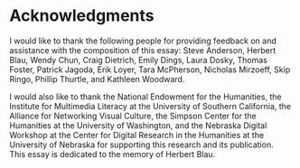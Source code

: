 # Acknowledgments 

I would like to thank the following people for providing feedback on and assistance with the composition of this essay: Steve Anderson, Herbert Blau, Wendy Chun, Craig Dietrich, Emily Dings, Laura Dosky, Thomas Foster, Patrick Jagoda, Erik Loyer, Tara McPherson, Nicholas Mirzoeff, Skip Ringo, Phillip Thurtle, and Kathleen Woodward.&nbsp;<div>
</div><div>I would also like to thank the National Endowment for the Humanities, the Institute for Multimedia Literacy at the University of Southern California, the Alliance for Networking Visual Culture, the Simpson Center for the Humanities at the University of Washington, and the Nebraska Digital Workshop at the Center for Digital Research in the Humanities at the University of Nebraska for supporting this research and its publication.&nbsp;</div><div>
</div><div>This essay is dedicated to the memory of Herbert Blau.&nbsp;</div>